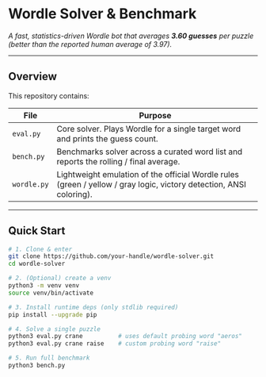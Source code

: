 # Wordle Solver & Benchmark  
*A fast, statistics-driven Wordle bot that averages **3.60 guesses** per puzzle (better than the reported human average of 3.97).*

---

## Overview
This repository contains:

| File | Purpose |
|------|---------|
| `eval.py` | Core solver. Plays Wordle for a single target word and prints the guess count. |
| `bench.py` | Benchmarks solver across a curated word list and reports the rolling / final average. |
| `wordle.py` | Lightweight emulation of the official Wordle rules (green / yellow / gray logic, victory detection, ANSI coloring). |

---

## Quick Start

```bash
# 1. Clone & enter
git clone https://github.com/your-handle/wordle-solver.git
cd wordle-solver

# 2. (Optional) create a venv
python3 -m venv venv
source venv/bin/activate

# 3. Install runtime deps (only stdlib required)
pip install --upgrade pip

# 4. Solve a single puzzle
python3 eval.py crane          # uses default probing word "aeros"
python3 eval.py crane raise    # custom probing word "raise"

# 5. Run full benchmark
python3 bench.py